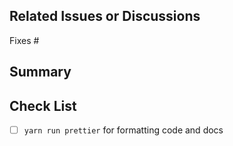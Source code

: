 ## Related Issues or Discussions

Fixes #

## Summary



## Check List

- [ ] `yarn run prettier` for formatting code and docs
